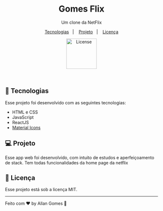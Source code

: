 <h1 align="center"> Gomes Flix </h1>

<p align="center">
  Um clone da NetFlix
</p>

<p align="center">
  <a href="#-tecnologias">Tecnologias</a>&nbsp;&nbsp;&nbsp;|&nbsp;&nbsp;&nbsp;
  <a href="#-projeto">Projeto</a>&nbsp;&nbsp;&nbsp;|&nbsp;&nbsp;&nbsp;
  <a href="#memo-licença">Licença</a>
</p>

<p align="center">
  <img alt="License" src="https://allanrsgomes.github.io/allan-gomes/img/logo/icon.png" width="100">
</p>

<br>

## 🚀 Tecnologias

Esse projeto foi desenvolvido com as seguintes tecnologias:

- HTML e CSS
- JavaScript
- ReactJS
- [Material Icons]([https://imask.js.org](https://mui.com/material-ui/material-icons/))

## 💻 Projeto

Esse app web foi desenvolvido, com intuito de estudos e aperfeiçoamento de stack. Tem todas funcionalidades da home page da netflix

## :memo: Licença

Esse projeto está sob a licença MIT.

---

Feito com ♥ by Allan Gomes :wave:
